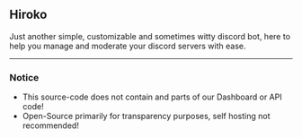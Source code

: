 ## Hiroko 
Just another simple, customizable and sometimes witty discord bot, here to help you manage and moderate your discord servers with ease.

---

### Notice
- This source-code does not contain and parts of our Dashboard or API code!
- Open-Source primarily for transparency purposes, self hosting not recommended!